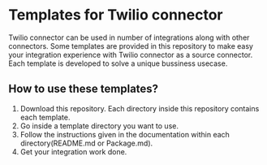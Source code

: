 # Templates for Twilio connector

Twilio connector can be used in number of integrations along with other connectors. Some templates are provided in this repository to make easy your integration experience with Twilio connector as a source connector. Each template is developed to solve a unique bussiness usecase.

## How to use these templates?
1. Download this repository. Each directory inside this repository contains each template.
2. Go inside a template directory you want to use.
3. Follow the instructions given in the documentation within each directory(README.md or Package.md).
4. Get your integration work done. 